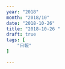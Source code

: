 ```yaml
---
year: "2018"
month: "2018/10"
date: "2018-10-26"
title: "2018-10-26 "
draft: true
tags: [
    "日報"
]

---
```



